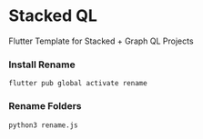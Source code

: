 # Stacked QL
Flutter Template for Stacked + Graph QL Projects


### Install Rename
```
flutter pub global activate rename
```

### Rename Folders
```
python3 rename.js

```

